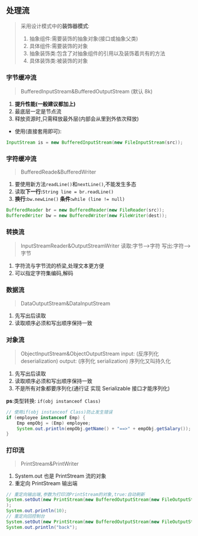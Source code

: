 ## 处理流

> 采用设计模式中的**装饰器模式**:
>
> 1.  抽象组件:需要装饰的抽象对象(接口或抽象父类)
> 2.  具体组件:需要装饰的对象
> 3.  抽象装饰类:包含了对抽象组件的引用以及装饰着共有的方法
> 4.  具体装饰类:被装饰的对象

### 字节缓冲流

> BufferedInputStream&BufferedOutputStream
> (默认 8k)

1. **提升性能(一般建议都加上)**
2. 最底层一定是节点流
3. 释放资源时,只需释放最外层(内部会从里到外依次释放)

- 使用(直接套用即可):

```java
InputStream is = new BufferedInputStream(new FileInputStream(src));
```

### 字符缓冲流

> BufferedReade&BufferedWriter

1. 要使用新方法`readLine()`和`nextLine()`,不能发生多态
2. 读取**下一行:**`String line = br.readLine()`
3. **换行:**`bw.newLine()` **条件:**`while (line != null)`

```java
BufferedReader br = new BufferedReader(new FileReader(src));
BufferedWriter bw = new BufferedWriter(new FileWriter(dest));
```

### 转换流

> InputStreamReader&OutputStreamWriter
> 读取:字节-->字符
> 写出:字符-->字节

1. 字符流与字节流的桥梁,处理文本更方便
2. 可以指定字符集编码,解码

### 数据流

> DataOutputStream&DataInputStream

1. 先写出后读取
2. 读取顺序必须和写出顺序保持一致

### 对象流

> ObjectInputStream&ObjectOutputStream
> input: (反序列化 deserialization)
> output: (序列化 serialization)
> 序列化又叫持久化

1. 先写出后读取
2. 读取顺序必须和写出顺序保持一致
3. 不是所有对象都要序列化(通行证 实现 Serializable 接口才能序列化)

**ps**:类型转换: `if(obj instanceof Class)`

```java
// 使用if(obj instanceof Class)防止发生错误
if (employee instanceof Emp) {
    Emp empObj = (Emp) employee;
    System.out.println(empObj.getName() + "==>" + empObj.getSalary());
}
```

### 打印流

> PrintStream&PrintWriter

1. System.out 也是 PrintStream 流的对象
2. 重定向 PrintStream 输出端

```java
// 重定向输出端,参数为打印流PrintStream的对象,true:自动刷新
System.setOut(new PrintStream(new BufferedOutputStream(new FileOutputStream("IO_test/src/com/chan/ps.txt")), true);
);
System.out.println(10);
// 重定向回控制台
System.setOut(new PrintStream(new BufferedOutputStream(new FileOutputStream(FileDescriptor.out)), true));
System.out.println("back");
```
